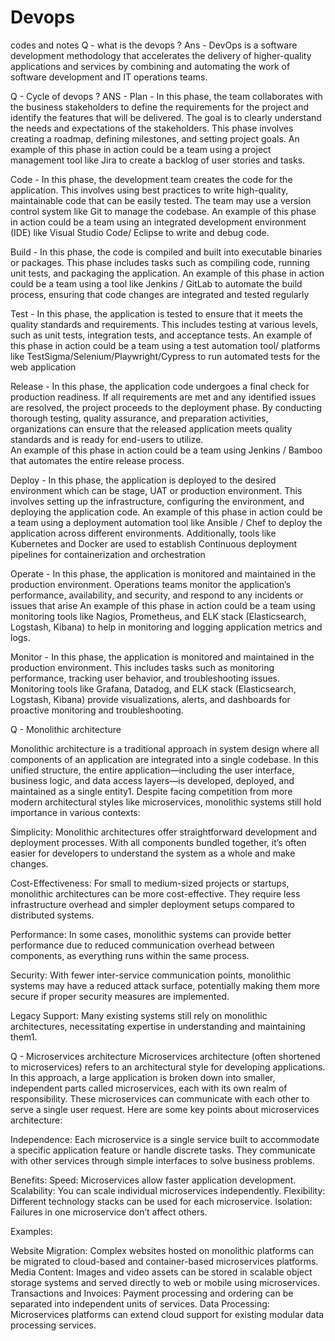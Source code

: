 # Devops
codes and notes 
  Q -  what is the devops ?
  Ans - DevOps is a software development methodology that accelerates the delivery of higher-quality applications and services by combining and automating the work of software 
  development and IT operations teams.

  Q - Cycle of devops ?
  ANS -
Plan - 
In this phase, the team collaborates with the business stakeholders to define the requirements for the project and identify the features that will be delivered.
The goal is to clearly understand the needs and expectations of the stakeholders.
This phase involves creating a roadmap, defining milestones, and setting project goals. An example of this phase in action could be a team using a project management tool like Jira to create a backlog of user stories and tasks.

Code -
In this phase, the development team creates the code for the application. This involves using best practices to write high-quality, maintainable code that can be easily tested. 
The team may use a version control system like Git to manage the codebase. An example of this phase in action could be a team using an integrated development environment (IDE) like Visual Studio Code/ Eclipse to write and debug code.

Build - 
In this phase, the code is compiled and built into executable binaries or packages. This phase includes tasks such as compiling code, running unit tests, and packaging the application. 
An example of this phase in action could be a team using a tool like Jenkins / GitLab to automate the build process, ensuring that code changes are integrated and tested regularly

Test -
In this phase, the application is tested to ensure that it meets the quality standards and requirements. This includes testing at various levels, such as unit tests, integration tests, and acceptance tests. 
An example of this phase in action could be a team using a test automation tool/ platforms like TestSigma/Selenium/Playwright/Cypress to run automated tests for the web application

Release -
In this phase, the application code undergoes a final check for production readiness. If all requirements are met and any identified issues are resolved, the project proceeds to the deployment phase.
By conducting thorough testing, quality assurance, and preparation activities, organizations can ensure that the released application meets quality standards and is ready for end-users to utilize.   
An example of this phase in action could be a team using Jenkins / Bamboo that automates the entire release process.

Deploy -
In this phase, the application is deployed to the desired environment which can be stage, UAT or production environment. This involves setting up the infrastructure, configuring the environment, and deploying the application code. 
An example of this phase in action could be a team using a deployment automation tool like Ansible / Chef to deploy the application across different environments.
Additionally, tools like Kubernetes and Docker are used to establish Continuous deployment pipelines for containerization and orchestration

Operate -
In this phase, the application is monitored and maintained in the production environment. Operations teams monitor the application’s performance, availability, and security, and respond to any incidents or issues that arise
An example of this phase in action could be a team using monitoring tools like Nagios, Prometheus, and ELK stack (Elasticsearch, Logstash, Kibana) to help in monitoring and logging application metrics and logs.

Monitor -
In this phase, the application is monitored and maintained in the production environment. This includes tasks such as monitoring performance, tracking user behavior, and troubleshooting issues. 
Monitoring tools like Grafana, Datadog, and ELK stack (Elasticsearch, Logstash, Kibana) provide visualizations, alerts, and dashboards for proactive monitoring and troubleshooting.

Q - Monolithic architecture

Monolithic architecture is a traditional approach in system design where all components of an application are integrated into a single codebase. In this unified structure, the entire application—including the user interface, business logic, and data access layers—is developed, deployed, and maintained as a single entity1. Despite facing competition from more modern architectural styles like microservices, monolithic systems still hold importance in various contexts:

Simplicity: Monolithic architectures offer straightforward development and deployment processes. With all components bundled together, it’s often easier for developers to understand the system as a whole and make changes.

Cost-Effectiveness: For small to medium-sized projects or startups, monolithic architectures can be more cost-effective. They require less infrastructure overhead and simpler deployment setups compared to distributed systems.

Performance: In some cases, monolithic systems can provide better performance due to reduced communication overhead between components, as everything runs within the same process.

Security: With fewer inter-service communication points, monolithic systems may have a reduced attack surface, potentially making them more secure if proper security measures are implemented.

Legacy Support: Many existing systems still rely on monolithic architectures, necessitating expertise in understanding and maintaining them1.

Q - Microservices architecture
Microservices architecture (often shortened to microservices) refers to an architectural style for developing applications. In this approach, a large application is broken down into smaller, independent parts called microservices, each with its own realm of responsibility. These microservices can communicate with each other to serve a single user request. Here are some key points about microservices architecture:

Independence: Each microservice is a single service built to accommodate a specific application feature or handle discrete tasks. They communicate with other services through simple interfaces to solve business problems.

Benefits:
Speed: Microservices allow faster application development.
Scalability: You can scale individual microservices independently.
Flexibility: Different technology stacks can be used for each microservice.
Isolation: Failures in one microservice don’t affect others.


Examples:

Website Migration: Complex websites hosted on monolithic platforms can be migrated to cloud-based and container-based microservices platforms.
Media Content: Images and video assets can be stored in scalable object storage systems and served directly to web or mobile using microservices.
Transactions and Invoices: Payment processing and ordering can be separated into independent units of services.
Data Processing: Microservices platforms can extend cloud support for existing modular data processing services.


